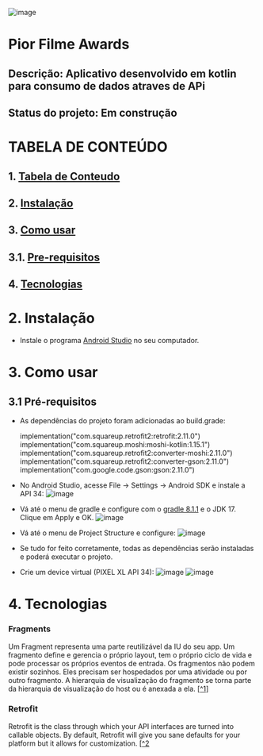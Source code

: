 
![image](https://github.com/user-attachments/assets/face0948-b40e-4fcd-98f3-ce0eacca7a43)
 
# Pior Filme Awards

## Descrição: Aplicativo desenvolvido em kotlin para consumo de dados atraves de APi

## Status do projeto: Em construção

# TABELA DE CONTEÚDO

## 1. [Tabela de Conteudo](https://github.com/andrezzab/PiorFilmeAwards/blob/main/README.md#tabela-de-conte%C3%BAdo)
## 2. [Instalação](https://github.com/andrezzab/PiorFilmeAwards/blob/main/README.md#2-instala%C3%A7%C3%A3o-1)
## 3. [Como usar](https://github.com/andrezzab/PiorFilmeAwards/blob/main/README.md#3-como-usar-1)
   ## 3.1. [Pre-requisitos](https://github.com/andrezzab/PiorFilmeAwards/blob/main/README.md#31-pr%C3%A9-requisitos)
## 4. [Tecnologias](https://github.com/andrezzab/PiorFilmeAwards/blob/main/README.md#4-tecnologias-1)

# 2. Instalação

- Instale o programa [Android Studio]([url](https://developer.android.com/studio?hl=pt-br&_gl=1*sz1gbq*_up*MQ..&gclid=CjwKCAjwxNW2BhAkEiwA24Cm9Bh_khqwnTH2tZ7AAylxEqtvt1ByRbdEnWz07iAhYglvlZt1nTyMlRoC5D0QAvD_BwE&gclsrc=aw.ds)) no seu computador.

# 3. Como usar
## 3.1 Pré-requisitos

- As dependências do projeto foram adicionadas ao build.grade:

    implementation("com.squareup.retrofit2:retrofit:2.11.0")
    implementation("com.squareup.moshi:moshi-kotlin:1.15.1")
    implementation("com.squareup.retrofit2:converter-moshi:2.11.0")
    implementation("com.squareup.retrofit2:converter-gson:2.11.0")
    implementation("com.google.code.gson:gson:2.11.0")

- No Android Studio, acesse File -> Settings -> Android SDK e instale a API 34:
![image](https://github.com/user-attachments/assets/5f85fa6c-07ab-49ad-a26b-1097ef079247)

- Vá até o menu de gradle e configure com o [gradle 8.1.1]([url](https://gradle.org/next-steps/?version=8.1.1&format=bin)) e o JDK 17. Clique em Apply e OK.
![image](https://github.com/user-attachments/assets/0349babb-9f8a-48d3-8481-785cbbff7af4)

- Vá até o menu de Project Structure e configure:
  ![image](https://github.com/user-attachments/assets/9afc2ba9-d1e8-4090-bc80-0816889bf630)

- Se tudo for feito corretamente, todas as dependências serão instaladas e poderá executar o projeto.

- Crie um device virtual (PIXEL XL API 34):
  ![image](https://github.com/user-attachments/assets/8bcba173-3eab-4a02-b82e-d5bfbab4b7b5)
  ![image](https://github.com/user-attachments/assets/f37d7e47-b5d7-49fb-b377-ba2b673a9379)

# 4. Tecnologias

### Fragments 

Um Fragment representa uma parte reutilizável da IU do seu app. Um fragmento define e gerencia o próprio layout, tem o próprio ciclo de vida e pode processar os próprios eventos de entrada. Os fragmentos não podem existir sozinhos. Eles precisam ser hospedados por uma atividade ou por outro fragmento. A hierarquia de visualização do fragmento se torna parte da hierarquia de visualização do host ou é anexada a ela. [[^1](https://developer.android.com/guide/fragments?hl=pt-br)]

### Retrofit 

Retrofit is the class through which your API interfaces are turned into callable objects. By default, Retrofit will give you sane defaults for your platform but it allows for customization. [[^2](https://square.github.io/retrofit/)


